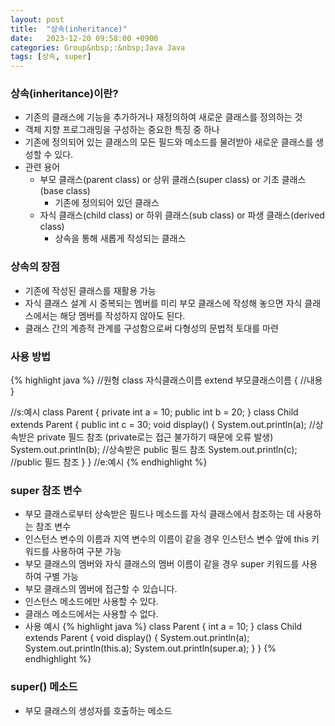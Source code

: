 ```yaml
---
layout: post
title:  "상속(inheritance)"
date:   2023-12-20 09:58:00 +0900
categories: Group&nbsp;:&nbsp;Java Java
tags: [상속, super]
---
```


### 상속(inheritance)이란?

- 기존의 클래스에 기능을 추가하거나 재정의하여 새로운 클래스를 정의하는 것
- 객체 지향 프로그래밍을 구성하는 중요한 특징 중 하나
- 기존에 정의되어 있는 클래스의 모든 필드와 메소드를 물려받아 새로운 클래스를 생성할 수 있다.
- 관련 용어
    - 부모 클래스(parent class) or 상위 클래스(super class) or 기초 클래스(base class)
        - 기존에 정의되어 있던 클래스
    - 자식 클래스(child class) or 하위 클래스(sub class) or 파생 클래스(derived class)
        - 상속을 통해 새롭게 작성되는 클래스

### 상속의 장점

- 기존에 작성된 클래스를 재활용 가능
- 자식 클래스 설계 시 중복되는 멤버를 미리 부모 클래스에 작성해 놓으면 자식 클래스에서는 해당 멤버를 작성하지 않아도 된다.
- 클래스 간의 계층적 관계를 구성함으로써 다형성의 문법적 토대를 마련

### 사용 방법

{% highlight java %}
//원형
class 자식클래스이름 extend 부모클래스이름 {
    //내용
}

//s:예시
    class Parent {
    private int a = 10;
    public int b = 20;
    }
    class Child extends Parent {
        public int c = 30;
        void display() {
            System.out.println(a); //상속받은 private 필드 참조 (private로는 접근 불가하기 때문에 오류 발생)
            System.out.println(b);    //상속받은 public 필드 참조
            System.out.println(c); //public 필드 참조
        }
    }
//e:예시
{% endhighlight %}

### super 참조 변수

- 부모 클래스로부터 상속받은 필드나 메소드를 자식 클래스에서 참조하는 데 사용하는 참조 변수
- 인스턴스 변수의 이름과 지역 변수의 이름이 같을 경우 인스턴스 변수 앞에 this 키워드를 사용하여 구분 가능
- 부모 클래스의 멤버와 자식 클래스의 멤버 이름이 같을 경우 super 키워드를 사용하여 구별 가능
- 부모 클래스의 멤버에 접근할 수 있습니다.
- 인스턴스 메소드에만 사용할 수 있다.
- 클래스 메소드에서는 사용할 수 없다.
- 사용 예시
{% highlight java %}
class Parent {
    int a = 10;
}
class Child extends Parent {
    void display() {
        System.out.println(a);
        System.out.println(this.a);
        System.out.println(super.a);
    }
}
{% endhighlight %}

### super() 메소드

- 부모 클래스의 생성자를 호출하는 메소드